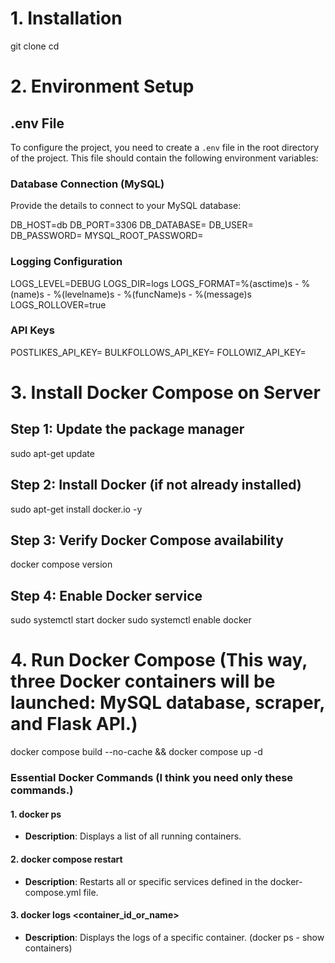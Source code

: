 # 1. Installation

git clone <repository-url>
cd <project-directory>

# 2. Environment Setup

## .env File

To configure the project, you need to create a `.env` file in the root directory of the project. This file should contain the following environment variables:

### Database Connection (MySQL)

Provide the details to connect to your MySQL database:

DB_HOST=db
DB_PORT=3306
DB_DATABASE=
DB_USER=
DB_PASSWORD=
MYSQL_ROOT_PASSWORD=

### Logging Configuration

LOGS_LEVEL=DEBUG
LOGS_DIR=logs
LOGS_FORMAT=%(asctime)s - %(name)s - %(levelname)s - %(funcName)s - %(message)s
LOGS_ROLLOVER=true

### API Keys

POSTLIKES_API_KEY=
BULKFOLLOWS_API_KEY=
FOLLOWIZ_API_KEY=

# 3. Install Docker Compose on Server

## Step 1: Update the package manager

sudo apt-get update

## Step 2: Install Docker (if not already installed)

sudo apt-get install docker.io -y

## Step 3: Verify Docker Compose availability

docker compose version

## Step 4: Enable Docker service

sudo systemctl start docker
sudo systemctl enable docker

# 4. Run Docker Compose (This way, three Docker containers will be launched: MySQL database, scraper, and Flask API.)

docker compose build --no-cache && docker compose up -d

### Essential Docker Commands (I think you need only these commands.)

#### 1. docker ps

- **Description**: Displays a list of all running containers.

#### 2. docker compose restart

- **Description**: Restarts all or specific services defined in the docker-compose.yml file.

#### 3. docker logs <container_id_or_name>

- **Description**: Displays the logs of a specific container. (docker ps - show containers)
